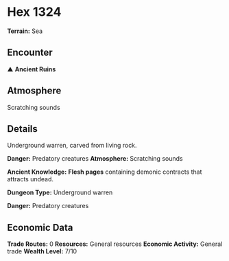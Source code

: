 # Hex 1324

**Terrain:** Sea

## Encounter
▲ **Ancient Ruins**

## Atmosphere
Scratching sounds

## Details
Underground warren, carved from living rock.

**Danger:** Predatory creatures
**Atmosphere:** Scratching sounds


**Ancient Knowledge:** **Flesh pages** containing demonic contracts that attracts undead.

**Dungeon Type:** Underground warren

**Danger:** Predatory creatures

## Economic Data
**Trade Routes:** 0
**Resources:** General resources
**Economic Activity:** General trade
**Wealth Level:** 7/10
